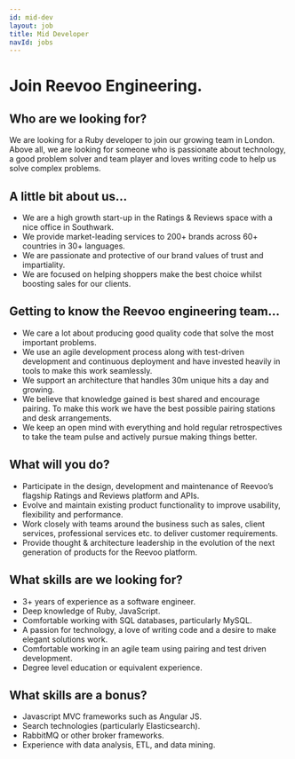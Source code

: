 ```yaml
---
id: mid-dev
layout: job
title: Mid Developer
navId: jobs
---
```


# Join Reevoo Engineering.

## Who are we looking for?
We are looking for a Ruby developer to join our growing team in London. Above all, we are looking for someone who is passionate about technology, a good problem solver and team player and loves writing code to help us solve complex problems. 

## A little bit about us…
+ We are a high growth start-up in the Ratings & Reviews space with a nice office in Southwark.
+ We provide market-leading services to 200+ brands across 60+ countries in 30+ languages.
+ We are passionate and protective of our brand values of trust and impartiality.
+ We are focused on helping shoppers make the best choice whilst boosting sales for our clients.

## Getting to know the Reevoo engineering team…
+ We care a lot about producing good quality code that solve the most important problems.
+ We use an agile development process along with test-driven development and continuous deployment and have invested heavily in tools to make this work seamlessly.
+ We support an architecture that handles 30m unique hits a day and growing.
+ We believe that knowledge gained is best shared and encourage pairing. To make this work we have the best possible pairing stations and desk arrangements.
+ We keep an open mind with everything and hold regular retrospectives to take the team pulse and actively pursue making things better. 

## What will you do?
+ Participate in the design, development and maintenance of Reevoo’s flagship Ratings and Reviews platform and APIs.
+ Evolve and maintain existing product functionality to improve usability, flexibility and performance. 
+ Work closely with teams around the business such as sales, client services, professional services etc. to deliver customer requirements.
+ Provide thought & architecture leadership in the evolution of the next generation of products for the Reevoo platform.

## What skills are we looking for?
+ 3+ years of experience as a software engineer.
+ Deep knowledge of Ruby, JavaScript.
+ Comfortable working with SQL databases, particularly MySQL.
+ A passion for technology, a love of writing code and a desire to make elegant solutions work.
+ Comfortable working in an agile team using pairing and test driven development.
+ Degree level education or equivalent experience.

## What skills are a bonus?
+ Javascript MVC frameworks such as Angular JS.
+ Search technologies (particularly Elasticsearch).
+ RabbitMQ or other broker frameworks.
+ Experience with data analysis, ETL, and data mining.
